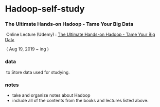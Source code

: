 # Hadoop-self-study

### The Ultimate Hands-on Hadoop - Tame Your Big Data

​	Online Lecture (Udemy) : [The Ultimate Hands-on Hadoop - Tame Your Big Data](https://www.udemy.com/the-ultimate-hands-on-hadoop-tame-your-big-data/) 

​	( Aug 19, 2019 ~ ing )




### data

​	to Store data used for studying.



### notes

- take and organize notes about Hadoop 
- include all of the contents from the books and lectures listed above. 

